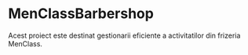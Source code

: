 # MenClassBarbershop
Acest proiect este destinat gestionarii eficiente a activitatilor din frizeria MenClass.
